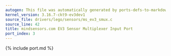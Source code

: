```yaml
---
autogen: This file was automatically generated by ports-defs-to-markdown.py
kernel_version: 3.16.7-ckt9-ev3dev1
source_file: drivers/lego/sensors/ms_ev3_smux.c
source_line: 42
title: mindsensors.com EV3 Sensor Multiplexer Input Port
port_index: 3
---
```


{% include port.md %}
